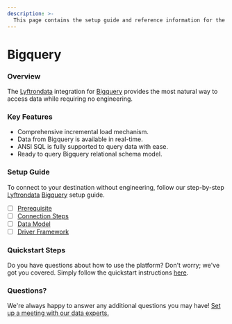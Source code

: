 ```yaml
---
description: >-
  This page contains the setup guide and reference information for the Bigquery source connector.
---
```


# Bigquery

### Overview

The [Lyftrondata](https://www.lyftrondata.com/) integration for [Bigquery](None) provides the most natural way to access data while requiring no engineering.

### Key Features

* Comprehensive incremental load mechanism.
* Data from Bigquery is available in real-time.&#x20;
* ANSI SQL is fully supported to query data with ease.
* Ready to query Bigquery relational schema model.

### Setup Guide

To connect to your destination without engineering, follow our step-by-step [Lyftrondata](https://www.lyftrondata.com/)  [Bigquery](None) setup guide.

* [ ] [Prerequisite](prerequisite.md)
* [ ] [Connection Steps](connection-steps.md)
* [ ] [Data Model](data-model/erd.md)
* [ ] [Driver Framework](driver-framework/)

### Quickstart Steps

Do you have questions about how to use the platform? Don't worry; we've got you covered. Simply follow the quickstart instructions [here](../README.md).

### Questions? <a href="#questions" id="questions"></a>

We're always happy to answer any additional questions you may have! [Set up a meeting with our data experts.](https://www.lyftrondata.com/book-a-meeting/)

